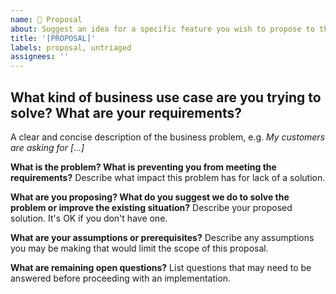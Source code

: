 ```yaml
---
name: 💭 Proposal
about: Suggest an idea for a specific feature you wish to propose to the community for comment
title: '[PROPOSAL]'
labels: proposal, untriaged
assignees: ''
---
```

## What kind of business use case are you trying to solve? What are your requirements?
A clear and concise description of the business problem, e.g. _My customers are asking for [...]_

**What is the problem? What is preventing you from meeting the requirements?**
Describe what impact this problem has for lack of a solution.

**What are you proposing? What do you suggest we do to solve the problem or improve the existing situation?**
Describe your proposed solution. It's OK if you don't have one.

**What are your assumptions or prerequisites?**
Describe any assumptions you may be making that would limit the scope of this proposal.

**What are remaining open questions?**
List questions that may need to be answered before proceeding with an implementation.
